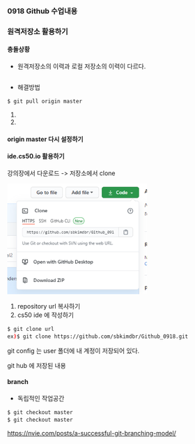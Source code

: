 ### 0918 Github 수업내용

### 원격저장소 활용하기

#### 충돌상황

- 원격저장소의 이력과 로컬 저장소의 이력이 다르다.

```bash

```



- 해결방법

```bash
$ git pull origin master		
```

1.

2.

#### origin master 다시 설정하기



#### ide.cs50.io 활용하기

강의장에서 다운로드 -> 저장소에서 clone

<img src="md-images/image-20200918104544463.png" alt="image-20200918104544463" style="zoom: 80%;" />



1. repository url 복사하기
2. cs50 ide 에 작성하기

 ```bash
$ git clone url
ex)$ git clone https://github.com/sbkimdbr/Github_0918.git
 ```



git config 는 user 폴더에 내 계정이 저장되어 있다.

git hub 에 저장된 내용





#### branch

- 독립적인 작업공간

```bash
$ git checkout master
$ git checkout master
```

https://nvie.com/posts/a-successful-git-branching-model/